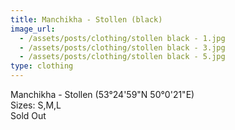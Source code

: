 ```yaml
---
title: Manchikha - Stollen (black)
image_url:
  - /assets/posts/clothing/stollen black - 1.jpg
  - /assets/posts/clothing/stollen black - 3.jpg
  - /assets/posts/clothing/stollen black - 5.jpg
type: clothing
---
```

Manchikha - Stollen (53°24'59"N 50°0'21"E)<br>
Sizes: S,M,L <br> 
Sold Out
